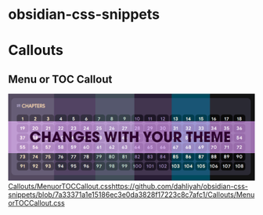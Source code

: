 # obsidian-css-snippets





# Callouts

## Menu or TOC Callout
![toc Callout CSS](image.png)
[Callouts/MenuorTOCCallout.css](https://github.com/dahliyah/obsidian-css-snippets/blob/7a33371a1e15186ec3e0da3828f17223c8c7afc1/Callouts/MenuorTOCCallout.css)https://github.com/dahliyah/obsidian-css-snippets/blob/7a33371a1e15186ec3e0da3828f17223c8c7afc1/Callouts/MenuorTOCCallout.css

